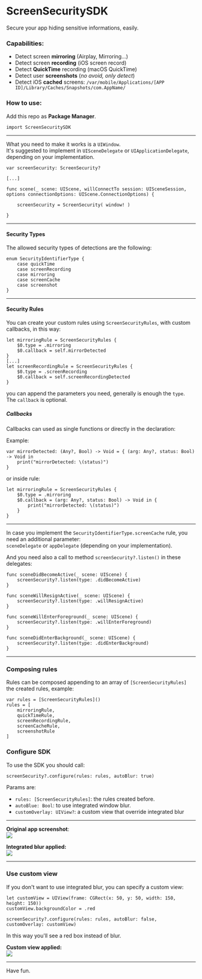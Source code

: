 # ScreenSecuritySDK

Secure your app hiding sensitive informations, easily.


### Capabilities:  
- Detect screen **mirroring** (Airplay, Mirroring...)
- Detect screen **recording** (iOS screen record)
- Detect **QuickTime** recording (macOS QuickTime)
- Detect user **screenshots** (*no avoid, only detect*)
- Detect iOS **cached** screens: `/var/mobile/Applications/[APP ID]/Library/Caches/Snapshots/com.AppName/`


### How to use:

Add this repo as **Package Manager**.

`import ScreenSecuritySDK`

---

What you need to make it works is a `UIWindow`.  
It's suggested to implement in `UISceneDelegate` or `UIApplicationDelegate`, depending on your implementation.

```
var screenSecurity: ScreenSecurity?

[...]

func scene(_ scene: UIScene, willConnectTo session: UISceneSession, options connectionOptions: UIScene.ConnectionOptions) {

    screenSecurity = ScreenSecurity( window! )

}

```
---

#### Security Types
The allowed security types of detections are the following:

```
enum SecurityIdentifierType {
    case quickTime
    case screenRecording
    case mirroring
    case screenCache
    case screenshot
}
```
---

#### Security Rules

You can create your custom rules using `ScreenSecurityRules`, with custom callbacks, in this way:

```
let mirroringRule = ScreenSecurityRules {
	$0.type = .mirroring
	$0.callback = self.mirrorDetected
}
[...]
let screenRecordingRule = ScreenSecurityRules {
    $0.type = .screenRecording
    $0.callback = self.screenRecordingDetected
}
```

you can append the parameters you need, generally is enough the `type`. The `callback` is optional.

##### Callbacks

Callbacks can used as single functions or directly in the declaration:

Example: 

```
var mirrorDetected: (Any?, Bool) -> Void = { (arg: Any?, status: Bool) -> Void in
    print("mirrorDetected: \(status)")
}    
```

or inside rule:

```
let mirroringRule = ScreenSecurityRules {
    $0.type = .mirroring
    $0.callback = (arg: Any?, status: Bool) -> Void in {
	    print("mirrorDetected: \(status)")
    }
}
```

---

In case you implement the `SecurityIdentifierType.screenCache` rule, you need an additional parameter:  
`sceneDelegate` or `appDelegate` (depending on your implementation).

And you need also a call to method `screenSecurity?.listen()` in these delegates:

```
func sceneDidBecomeActive(_ scene: UIScene) {
    screenSecurity?.listen(type: .didBecomeActive)
}

func sceneWillResignActive(_ scene: UIScene) {
    screenSecurity?.listen(type: .willResignActive)
}

func sceneWillEnterForeground(_ scene: UIScene) {
    screenSecurity?.listen(type: .willEnterForeground)
}

func sceneDidEnterBackground(_ scene: UIScene) {
    screenSecurity?.listen(type: .didEnterBackground)
}
```

---

### Composing rules

Rules can be composed appending to an array of `[ScreenSecurityRules]` the created rules, example:

```
var rules = [ScreenSecurityRules]()
rules = [
    mirroringRule,
    quickTimeRule,
    screenRecordingRule,
    screenCacheRule,
    screenshotRule
]
```

### Configure SDK

To use the SDK you should call:

`screenSecurity?.configure(rules: rules, autoBlur: true)`

Params are:  
- `rules: [ScreenSecurityRules]`: the rules created before.  
- `autoBlue: Bool`: to use integrated window blur.  
- `customOverlay: UIView?`: a custom view that override integrated blur

---

**Original app screenshot**:  
![](sshots/example-00.png)  

**Integrated blur applied:**  
![](sshots/example-02.png)  

---

### Use custom view

If you don't want to use integrated blur, you can specify a custom view:

```
let customView = UIView(frame: CGRect(x: 50, y: 50, width: 150, height: 150))
customView.backgroundColor = .red

screenSecurity?.configure(rules: rules, autoBlur: false, customOverlay: customView)
```
In this way you'll see a red box instead of blur.

**Custom view applied:**  
![](sshots/example-01.png)  

---

Have fun.


